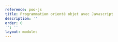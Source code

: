 ```yaml
---
reference: poo-js
title: Programmation orienté objet avec Javascript
description: ''
order: 0
'': ''
layout: modules
---
```

